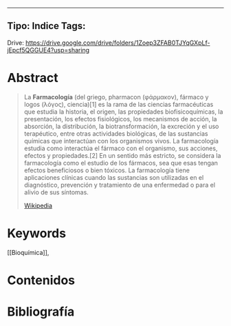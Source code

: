 

---
Tipo: Indice
Tags:
---

Drive: https://drive.google.com/drive/folders/1Zoep3ZFAB0TJYqGXpLf-jEpcf5QGGUE4?usp=sharing

# Abstract
> La **Farmacología** (del griego, pharmacon (φάρμακον), fármaco y logos (λόγος), ciencia)[1]​ es la rama de las ciencias farmacéuticas que estudia la historia, el origen, las propiedades biofisicoquímicas, la presentación, los efectos fisiológicos, los mecanismos de acción, la absorción, la distribución, la biotransformación, la excreción y el uso terapéutico, entre otras actividades biológicas, de las sustancias químicas que interactúan con los organismos vivos. La farmacología estudia como interactúa el fármaco con el organismo, sus acciones, efectos y propiedades.[2]​ En un sentido más estricto, se considera la farmacología como el estudio de los fármacos, sea que esas tengan efectos beneficiosos o bien tóxicos. La farmacología tiene aplicaciones clínicas cuando las sustancias son utilizadas en el diagnóstico, prevención y tratamiento de una enfermedad o para el alivio de sus síntomas.
>
> [Wikipedia](https://es.wikipedia.org/wiki/Farmacolog%C3%ADa)

# Keywords
[[Bioquímica]],

# Contenidos


# Bibliografía